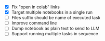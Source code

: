 - [x] Fix "open in colab" links
- [x] Target multiple notebooks in a single run
- [ ] Files suffix should be name of executed task
- [ ] Improve command line
- [ ] Dump notebook as plain text to send to LLM
- [ ] Support running multiple tasks in sequence